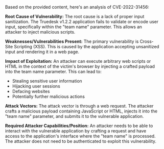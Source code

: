 Based on the provided content, here's an analysis of CVE-2022-31456:

**Root Cause of Vulnerability:**
The root cause is a lack of proper input sanitization. The Truedesk v1.2.2 application fails to validate or encode user input, specifically within the "team name" parameter. This allows an attacker to inject malicious scripts.

**Weaknesses/Vulnerabilities Present:**
The primary vulnerability is Cross-Site Scripting (XSS). This is caused by the application accepting unsanitized input and rendering it in a web page.

**Impact of Exploitation:**
An attacker can execute arbitrary web scripts or HTML in the context of the victim's browser by injecting a crafted payload into the team name parameter. This can lead to:
*   Stealing sensitive user information
*   Hijacking user sessions
*   Defacing websites
*   Potentially further malicious actions

**Attack Vectors:**
The attack vector is through a web request. The attacker crafts a malicious payload containing JavaScript or HTML, injects it into the "team name" parameter, and submits it to the vulnerable application.

**Required Attacker Capabilities/Position:**
An attacker needs to be able to interact with the vulnerable application by crafting a request and have access to the application's interface where the "team name" is processed. The attacker does not need to be authenticated to exploit this vulnerability.